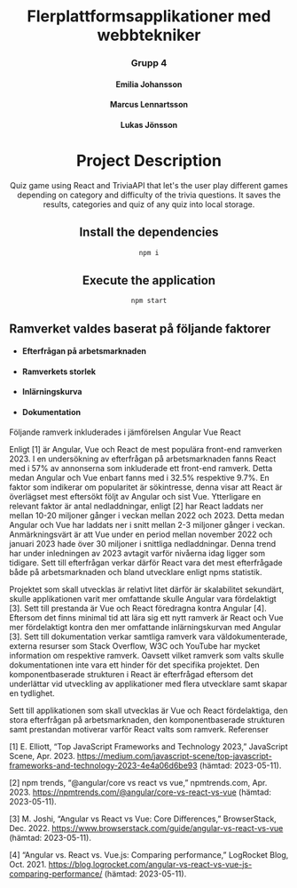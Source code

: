 <div align="center">


# Flerplattformsapplikationer med webbtekniker
### Grupp 4
#### Emilia Johansson
#### Marcus Lennartsson
#### Lukas Jönsson

# Project Description
Quiz game using React and TriviaAPI that let's the user play different games depending on category and difficulty of the trivia questions. It saves the results, categories and quiz of any quiz into local storage.

  
## Install the dependencies
```sh
npm i
```

## Execute the application
```sh
npm start
```

<div align="left">

## Ramverket valdes baserat på följande faktorer
 - #### Efterfrågan på arbetsmarknaden
 - ####  Ramverkets storlek
 - ####  Inlärningskurva
 - ####  Dokumentation

Följande ramverk inkluderades i jämförelsen
Angular
Vue
React

Enligt [1] är Angular, Vue och React de mest populära front-end ramverken 2023. I en undersökning av efterfrågan på arbetsmarknaden fanns React med i 57% av annonserna som inkluderade ett front-end ramverk. Detta medan Angular och Vue enbart fanns med i 32.5% respektive 9.7%. En faktor som indikerar om popularitet är sökintresse, denna visar att React är överlägset mest eftersökt följt av Angular och sist Vue. Ytterligare en relevant faktor är antal nedladdningar, enligt [2] har React laddats ner mellan 10-20 miljoner gånger i veckan mellan 2022 och 2023. Detta medan Angular och Vue har laddats ner i snitt mellan 2-3 miljoner gånger i veckan. Anmärkningsvärt är att Vue under en period mellan november 2022 och januari 2023 hade över 30 miljoner i snittliga nedladdningar. Denna trend har under inledningen av 2023 avtagit varför nivåerna idag ligger som tidigare. Sett till efterfrågan verkar därför React vara det mest efterfrågade både på arbetsmarknaden och bland utvecklare enligt npms statistik.

Projektet som skall utvecklas är relativt litet därför är skalabilitet sekundärt, skulle applikationen varit mer omfattande skulle Angular vara fördelaktigt [3]. Sett till prestanda är Vue och React föredragna kontra Angular [4]. Eftersom det finns minimal tid att lära sig ett nytt ramverk är React och Vue mer fördelaktigt kontra den mer omfattande inlärningskurvan med Angular [3]. Sett till dokumentation verkar samtliga ramverk vara väldokumenterade, externa resurser som Stack Overflow, W3C och YouTube har mycket information om respektive ramverk. Oavsett vilket ramverk som valts skulle dokumentationen inte vara ett hinder för det specifika projektet. Den komponentbaserade strukturen i React är efterfrågad eftersom det underlättar vid utveckling av applikationer med flera utvecklare samt skapar en tydlighet.

Sett till applikationen som skall utvecklas är Vue och React fördelaktiga, den stora efterfrågan på arbetsmarknaden, den komponentbaserade strukturen samt prestandan motiverar varför React valts som ramverk.
Referenser

[1] E. Elliott, “Top JavaScript Frameworks and Technology 2023,” JavaScript Scene, Apr. 2023. https://medium.com/javascript-scene/top-javascript-frameworks-and-technology-2023-4e4a06d6be93  (hämtad: 2023-05-11).

[2] npm trends, “@angular/core vs react vs vue,” npmtrends.com, Apr. 2023. https://npmtrends.com/@angular/core-vs-react-vs-vue (hämtad: 2023-05-11).

[3] M. Joshi, “Angular vs React vs Vue: Core Differences,” BrowserStack, Dec. 2022. https://www.browserstack.com/guide/angular-vs-react-vs-vue (hämtad: 2023-05-11).

[4] “Angular vs. React vs. Vue.js: Comparing performance,” LogRocket Blog, Oct. 2021. https://blog.logrocket.com/angular-vs-react-vs-vue-js-comparing-performance/ (hämtad: 2023-05-11).

